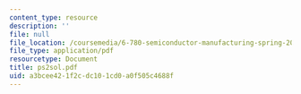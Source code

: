 ```yaml
---
content_type: resource
description: ''
file: null
file_location: /coursemedia/6-780-semiconductor-manufacturing-spring-2003/a3bcee421f2cdc101cd0a0f505c4688f_ps2sol.pdf
file_type: application/pdf
resourcetype: Document
title: ps2sol.pdf
uid: a3bcee42-1f2c-dc10-1cd0-a0f505c4688f
---
```

